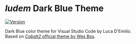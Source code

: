 # _ludem_ Dark Blue Theme

[![Version](https://vsmarketplacebadge.apphb.com/version/ludem.ludem-dark-blue.svg
)](https://marketplace.visualstudio.com/items?itemName=ludem.ludem-theme)  

Dark Blue color theme for Visual Studio Code by Luca D'Emilio.   
Based on [_Cobalt2_ official theme by Wes Bos](https://marketplace.visualstudio.com/items?itemName=wesbos.theme-cobalt2).


